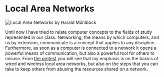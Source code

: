 Local Area Networks
======

![Local Area Networks by Harald Mühlböck](http://upload.wikimedia.org/wikipedia/commons/thumb/6/6e/LAN_WAN_scheme.svg/320px-LAN_WAN_scheme.svg.png)

Until now I have tried to relate computer concepts to the fields of study represented in our class. Networking, the means by which computers, and us by extension, communicate is a concept that applies to any discipline. Furthermore, as soon as a computer is connected to a network it opens a powerful means of communication, but also a powerful tool for others to misuse. From [the pretest](tests/LANs.htm) you will see that my emphasis is on the basics of wired and wireless local area networks, but also on the steps that you can take to keep others from abusing the resources shared on a network. 